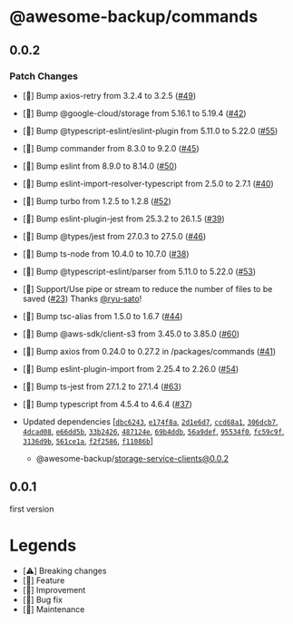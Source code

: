 # @awesome-backup/commands

## 0.0.2

### Patch Changes

- [🧰] Bump axios-retry from 3.2.4 to 3.2.5 ([#49](https://github.com/ryu-sato/awesome-backup/pull/49))

* [🧰] Bump @google-cloud/storage from 5.16.1 to 5.19.4 ([#42](https://github.com/ryu-sato/awesome-backup/pull/42))

- [🧰] Bump @typescript-eslint/eslint-plugin from 5.11.0 to 5.22.0 ([#55](https://github.com/ryu-sato/awesome-backup/pull/55))

* [🧰] Bump commander from 8.3.0 to 9.2.0 ([#45](https://github.com/ryu-sato/awesome-backup/pull/45))

- [🧰] Bump eslint from 8.9.0 to 8.14.0 ([#50](https://github.com/ryu-sato/awesome-backup/pull/50))

* [🧰] Bump eslint-import-resolver-typescript from 2.5.0 to 2.7.1 ([#40](https://github.com/ryu-sato/awesome-backup/pull/40))

- [🧰] Bump turbo from 1.2.5 to 1.2.8 ([#52](https://github.com/ryu-sato/awesome-backup/pull/52))

* [🧰] Bump eslint-plugin-jest from 25.3.2 to 26.1.5 ([#39](https://github.com/ryu-sato/awesome-backup/pull/39))

- [🧰] Bump @types/jest from 27.0.3 to 27.5.0 ([#46](https://github.com/ryu-sato/awesome-backup/pull/46))

* [🧰] Bump ts-node from 10.4.0 to 10.7.0 ([#38](https://github.com/ryu-sato/awesome-backup/pull/38))

- [🧰] Bump @typescript-eslint/parser from 5.11.0 to 5.22.0 ([#53](https://github.com/ryu-sato/awesome-backup/pull/53))

* [🧰] Support/Use pipe or stream to reduce the number of files to be saved ([#23](https://github.com/ryu-sato/awesome-backup/pull/23)) Thanks [@ryu-sato](https://github.com/ryu-sato)!

- [🧰] Bump tsc-alias from 1.5.0 to 1.6.7 ([#44](https://github.com/ryu-sato/awesome-backup/pull/44))

* [🧰] Bump @aws-sdk/client-s3 from 3.45.0 to 3.85.0 ([#60](https://github.com/ryu-sato/awesome-backup/pull/60))

- [🧰] Bump axios from 0.24.0 to 0.27.2 in /packages/commands ([#41](https://github.com/ryu-sato/awesome-backup/pull/41))

* [🧰] Bump eslint-plugin-import from 2.25.4 to 2.26.0 ([#54](https://github.com/ryu-sato/awesome-backup/pull/54))

- [🧰] Bump ts-jest from 27.1.2 to 27.1.4 ([#63](https://github.com/ryu-sato/awesome-backup/pull/63))

* [🧰] Bump typescript from 4.5.4 to 4.6.4 ([#37](https://github.com/ryu-sato/awesome-backup/pull/37))

* Updated dependencies [[`dbc6243`](https://github.com/ryu-sato/awesome-backup/commit/dbc6243), [`e174f8a`](https://github.com/ryu-sato/awesome-backup/commit/e174f8a), [`2d1e6d7`](https://github.com/ryu-sato/awesome-backup/commit/2d1e6d7), [`ccd68a1`](https://github.com/ryu-sato/awesome-backup/commit/ccd68a1), [`306dcb7`](https://github.com/ryu-sato/awesome-backup/commit/306dcb7), [`4dcad08`](https://github.com/ryu-sato/awesome-backup/commit/4dcad08), [`e66dd5b`](https://github.com/ryu-sato/awesome-backup/commit/e66dd5b), [`33b2426`](https://github.com/ryu-sato/awesome-backup/commit/33b2426), [`487124e`](https://github.com/ryu-sato/awesome-backup/commit/487124e), [`69b4ddb`](https://github.com/ryu-sato/awesome-backup/commit/69b4ddb), [`56a9def`](https://github.com/ryu-sato/awesome-backup/commit/56a9def), [`95534f0`](https://github.com/ryu-sato/awesome-backup/commit/95534f0), [`fc59c9f`](https://github.com/ryu-sato/awesome-backup/commit/fc59c9f), [`3136d9b`](https://github.com/ryu-sato/awesome-backup/commit/3136d9b), [`561ce1a`](https://github.com/ryu-sato/awesome-backup/commit/561ce1a), [`f2f2586`](https://github.com/ryu-sato/awesome-backup/commit/f2f2586), [`f11086b`](https://github.com/ryu-sato/awesome-backup/commit/f11086b)]
  - @awesome-backup/storage-service-clients@0.0.2

## 0.0.1

first version

# Legends

- [⚠️] Breaking changes
- [💎] Feature
- [🚀] Improvement
- [🐛] Bug fix
- [🧰] Maintenance
